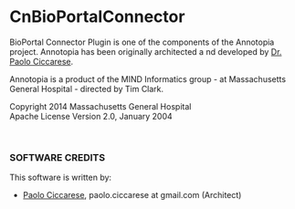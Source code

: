 CnBioPortalConnector
====================

BioPortal Connector Plugin is one of the components of the Annotopia project. Annotopia has been originally architected a
nd developed by [Dr. Paolo Ciccarese](http://www.paolociccarse.info). 

Annotopia is a product of the MIND Informatics group - at Massachusetts General Hospital - directed by Tim Clark.

Copyright 2014 Massachusetts General Hospital<br/>
Apache License Version 2.0, January 2004

<br/>

### SOFTWARE CREDITS

This software is written by:

   - [Paolo Ciccarese](http://www.paolociccarse.info), paolo.ciccarese at gmail.com (Architect)
